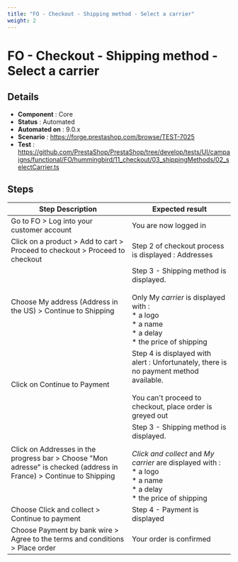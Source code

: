 ```yaml
---
title: "FO - Checkout - Shipping method - Select a carrier"
weight: 2
---
```


# FO - Checkout - Shipping method - Select a carrier
## Details
* **Component** : Core
* **Status** : Automated
* **Automated on** : 9.0.x
* **Scenario** : https://forge.prestashop.com/browse/TEST-7025
* **Test** : https://github.com/PrestaShop/PrestaShop/tree/develop/tests/UI/campaigns/functional/FO/hummingbird/11_checkout/03_shippingMethods/02_selectCarrier.ts

## Steps
| Step Description | Expected result |
| ----- | ----- |
| Go to FO > Log into your customer account | You are now logged in |
| Click on a product > Add to cart > Proceed to checkout > Proceed to checkout | Step 2 of checkout process is displayed : Addresses |
| Choose My address (Address in the US) > Continue to Shipping | Step 3 - Shipping method is displayed.<br><br>Only My _carrier_ is displayed with :<br> * a logo<br> * a name<br> * a delay<br> * the price of shipping |
| Click on Continue to Payment | Step 4 is displayed with alert : Unfortunately, there is no payment method available.<br><br>You can't proceed to checkout, place order is greyed out |
| Click on Addresses in the progress bar > Choose "Mon adresse" is checked (address in France) > Continue to Shipping | Step 3 - Shipping method is displayed.<br><br>_Click and collect_ and _My carrier_ are displayed with :<br> * a logo<br> * a name<br> * a delay<br> * the price of shipping |
| Choose Click and collect > Continue to payment | Step 4 - Payment is displayed |
| Choose Payment by bank wire > Agree to the terms and conditions > Place order | Your order is confirmed |
